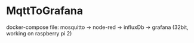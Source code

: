 # MqttToGrafana
docker-compose file: mosquitto -> node-red -> influxDb -> grafana (32bit, working on raspberry pi 2)
